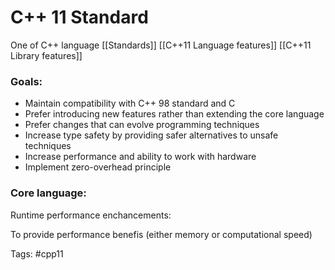 # C++ 11 Standard 
One of C++ language [[Standards]]
[[C++11 Language features]]
[[C++11 Library features]]

 
### Goals:

-   Maintain compatibility with C++ 98 standard and C
-   Prefer introducing new features  rather than extending the core language
-   Prefer changes that can evolve programming techniques
-   Increase type safety by providing safer alternatives to unsafe techniques
-   Increase performance and ability to work with hardware
-   Implement zero-overhead principle


### Core language:

Runtime performance enchancements:

To provide performance benefis (either memory or computational speed)

Tags:
#cpp11